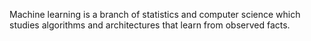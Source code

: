 Machine learning is a branch of statistics and computer science which
studies algorithms and architectures that learn from observed facts.
